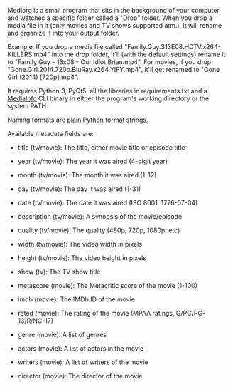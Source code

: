Mediorg is a small program that sits in the background of your computer and watches a specific folder called a "Drop" folder. When you drop a media file in it (only movies and TV shows supported atm.), it will rename and organize it into your output folder.

Example:
If you drop a media file called "Family.Guy.S13E08.HDTV.x264-KILLERS.mp4" into the drop folder, it'll (with the default settings) rename it to "Family Guy - 13x08 - Our Idiot Brian.mp4".
For movies, if you drop "Gone.Girl.2014.720p.BluRay.x264.YIFY.mp4", it'll get renamed to "Gone Girl (2014) [720p].mp4".

It requires Python 3, PyQt5, all the libraries in requirements.txt and a [MediaInfo](http://sourceforge.net/projects/mediainfo/files/binary/mediainfo/) CLI binary in either the program's working directory or the system PATH.

Naming formats are [plain Python format strings](https://mkaz.com/2012/10/10/python-string-format/).

Available metadata fields are:
- title (tv/movie): The title, either movie title or episode title
- year (tv/movie): The year it was aired (4-digit year)
- month (tv/movie): The month it was aired (1-12)
- day (tv/movie): The day it was aired (1-31)
- date (tv/movie): The date it was aired (ISO 8601, 1776-07-04)
- description (tv/movie): A synopsis of the movie/episode
- quality (tv/movie): The quality (480p, 720p, 1080p, etc)
- width (tv/movie): The video width in pixels
- height (tv/movie): The video height in pixels

- show (tv): The TV show title

- metascore (movie): The Metacritic score of the movie (1-100)
- imdb (movie): The IMDb ID of the movie
- rated (movie): The rating of the movie (MPAA ratings, G/PG/PG-13/R/NC-17)
- genre (movie): A list of genres
- actors (movie): A list of actors in the movie
- writers (movie): A list of writers of the movie
- director (movie): The director of the movie